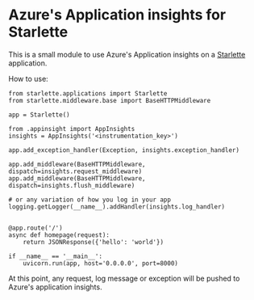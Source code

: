 # Azure's Application insights for Starlette

This is a small module to use Azure's Application insights on a [Starlette](https://www.starlette.io/) application.

How to use:

    from starlette.applications import Starlette
    from starlette.middleware.base import BaseHTTPMiddleware

    app = Starlette()

    from .appinsight import AppInsights
    insights = AppInsights('<instrumentation_key>')

    app.add_exception_handler(Exception, insights.exception_handler)

    app.add_middleware(BaseHTTPMiddleware, dispatch=insights.request_middleware)
    app.add_middleware(BaseHTTPMiddleware, dispatch=insights.flush_middleware)

    # or any variation of how you log in your app
    logging.getLogger(__name__).addHandler(insights.log_handler)


    @app.route('/')
    async def homepage(request):
        return JSONResponse({'hello': 'world'})
    
    if __name__ == '__main__':
        uvicorn.run(app, host='0.0.0.0', port=8000)

At this point, any request, log message or exception will be pushed to Azure's application insights.
